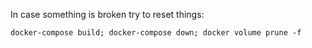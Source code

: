 In case something is broken try to reset things:

`docker-compose build; docker-compose down; docker volume prune -f`